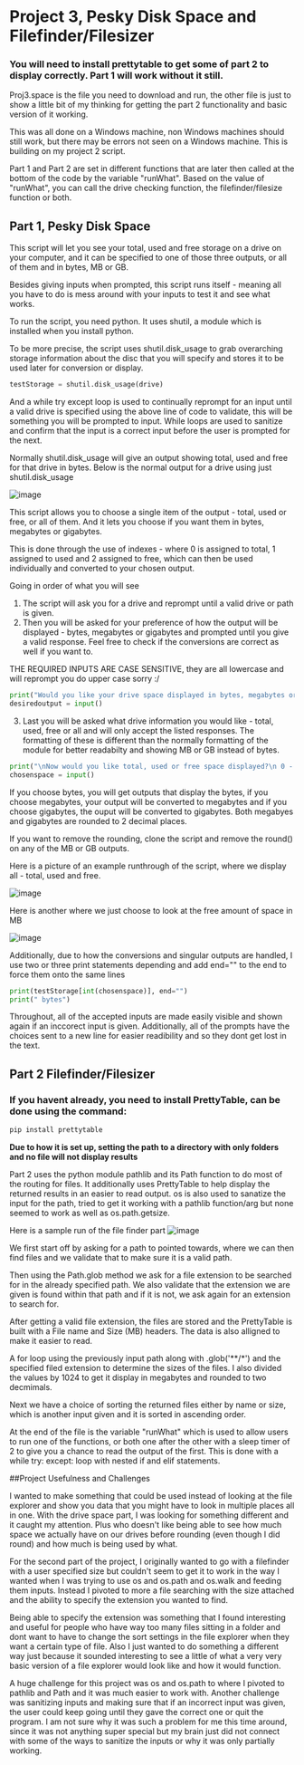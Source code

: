 # Project 3, Pesky Disk Space and Filefinder/Filesizer

### **You will need to install prettytable to get some of part 2 to display correctly. Part 1 will work without it still.**

Proj3.space is the file you need to download and run, the other file is just to show a little bit of my thinking for getting the part 2 functionality and basic version of it working.

This was all done on a Windows machine, non Windows machines should still work, but there may be errors not seen on a Windows machine.
This is building on my project 2 script.

Part 1 and Part 2 are set in different functions that are later then called at the bottom of the code by the variable "runWhat". Based on the value of "runWhat", you can call the drive checking function, the filefinder/filesize function or both. 

## Part 1, Pesky Disk Space

This script will let you see your total, used and free storage on a drive on your computer, and it can be specified to one of those three outputs, or all of them and in bytes, MB or GB.

Besides giving inputs when prompted, this script runs itself - meaning all you have to do is mess around with your inputs to test it and see what works. 

To run the script, you need python. It uses shutil, a module which is installed when you install python.

To be more precise, the script uses shutil.disk_usage to grab overarching storage information about the disc that you will specify and stores it to be used later for conversion or display.

```python
testStorage = shutil.disk_usage(drive)
```
And a while try except loop is used to continually reprompt for an input until a valid drive is specified using the above line of code to validate, this will be something you will be prompted to input. While loops are used to sanitize and confirm that the input is a correct input before the user is prompted for the next.


Normally shutil.disk_usage will give an output showing total, used and free for that drive in bytes. Below is the normal output for a drive using just shutil.disk_usage

![image](https://user-images.githubusercontent.com/111792039/198922639-6f872665-9895-4358-adc3-b494280892f9.png)

This script allows you to choose a single item of the output - total, used or free, or all of them. And it lets you choose if you want them in bytes, megabytes or gigabytes.

This is done through the use of indexes - where 0 is assigned to total, 1 assigned to used and 2 assigned to free, which can then be used individually and converted to your chosen output.

Going in order of what you will see
1. The script will ask you for a drive and reprompt until a valid drive or path is given.
2. Then you will be asked for your preference of how the output will be displayed - bytes, megabytes or gigabytes and prompted until you give a valid response. Feel free to check if the conversions are correct as well if you want to.

THE REQUIRED INPUTS ARE CASE SENSITIVE, they are all lowercase and will reprompt you do upper case sorry :/

```python
print("Would you like your drive space displayed in bytes, megabytes or gigabytes? \n by - for bytes \n mb - for megabytes \n gb - for gigabytes")
desiredoutput = input()
```

3. Last you will be asked what drive information you would like - total, used, free or all and will only accept the listed responses. The formatting of these is different than the normally formatting of the module for better readabilty and showing MB or GB instead of bytes.

```python
print("\nNow would you like total, used or free space displayed?\n 0 - for total \n 1 - for used \n 2 - for free \n 4 - to display all")
chosenspace = input()
```
If you choose bytes, you will get outputs that display the bytes, if you choose megabytes, your output will be converted to megabytes and if you choose gigabytes, the ouput will be converted to gigabytes. Both megabyes and gigabytes are rounded to 2 decimal places.

If you want to remove the rounding, clone the script and remove the round() on any of the MB or GB outputs.

Here is a picture of an example runthrough of the script, where we display all - total, used and free.

![image](https://user-images.githubusercontent.com/111792039/198923389-787a616e-1275-4faa-bc86-9091b32c2f23.png)

Here is another where we just choose to look at the free amount of space in MB

![image](https://user-images.githubusercontent.com/111792039/198923593-b00583fa-c39c-4ae9-8c35-9d3e2cd75b15.png)


Additionally, due to how the conversions and singular outputs are handled, I use two or three print statements depending and add end="" to the end to force them onto the same lines

```python
print(testStorage[int(chosenspace)], end="")
print(" bytes")
```

  Throughout, all of the accepted inputs are made easily visible and shown again if an inccorect input is given. Additionally, all of the prompts have the choices sent to a new line for easier readibility and so they dont get lost in the text.


## Part 2 Filefinder/Filesizer

### If you havent already, you need to install PrettyTable, can be done using the command: 
```python
pip install prettytable
```

**Due to how it is set up, setting the path to a directory with only folders and no file will not display results**

Part 2 uses the python module pathlib and its Path function to do most of the routing for files. It additionally uses PrettyTable to help display the returned results in an easier to read output. os is also used to sanatize the input for the path, tried to get it working with a pathlib function/arg but none seemed to work as well as os.path.getsize.

Here is a sample run of the file finder part
![image](https://user-images.githubusercontent.com/111792039/205000677-eabf2694-04e8-4b5f-8e44-206249172a13.png)



We first start off by asking for a path to pointed towards, where we can then find files and we validate that to make sure it is a valid path.

Then using the Path.glob method we ask for a file extension to be searched for in the already specified path. We also validate that the extension we are given is found within that path and if it is not, we ask again for an extension to search for. 

After getting a valid file extension, the files are stored and the PrettyTable is built with a File name and Size (MB) headers. The data is also alligned to make it easier to read.

A for loop using the previously input path along with .glob('**/*') and the specified filed extension to determine the sizes of the files. I also divided the values by 1024 to get it display in megabytes and rounded to two decmimals.

Next we have a choice of sorting the returned files either by name or size, which is another input given and it is sorted in ascending order.


At the end of the file is the variable "runWhat" which is used to allow users to run one of the functions, or both one after the other with a sleep timer of 2 to give you a chance to read the output of the first. This is done with a while try: except: loop with nested if and elif statements.



##Project Usefulness and Challenges

I wanted to make something that could be used instead of looking at the file explorer and show you data that you might have to look in multiple places all in one. With the drive space part, I was looking for something different and it caught my attention. Plus who doesn't like being able to see how much space we actually have on our drives before rounding (even though I did round) and how much is being used by what.

For the second part of the project, I originally wanted to go with a filefinder with a user specified size but couldn't seem to get it to work in the way I wanted when I was trying to use os and os.path and os.walk and feeding them inputs. Instead I pivoted to more a file searching with the size attached and the ability to specify the extension you wanted to find. 

Being able to specify the extension was something that I found interesting and useful for people who have way too many files sitting in a folder and dont want to have to change the sort settings in the file explorer when they want a certain type of file. Also I just wanted to do something a different way just because it sounded interesting to see a little of what a very very basic version of a file explorer would look like and how it would function.

A huge challenge for this project was os and os.path to where I pivoted to pathlib and Path and it was much easier to work with. 
Another challenge was sanitizing inputs and making sure that if an incorrect input was given, the user could keep going until they gave the correct one or quit the program. I am not sure why it was such a problem for me this time around, since it was not anything super special but my brain just did not connect with some of the ways to sanitize the inputs or why it was only partially working.

